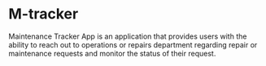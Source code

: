 


# M-tracker
Maintenance Tracker App is an application that provides users with the ability to reach out to operations or repairs department regarding repair or maintenance requests and monitor the status of their request.


